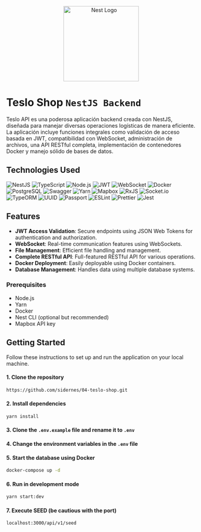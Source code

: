 <p align="center">
  <a href="http://nestjs.com/" target="blank"><img src="https://nestjs.com/img/logo-small.svg" width="200" alt="Nest Logo" /></a>
</p>

[circleci-image]: https://img.shields.io/circleci/build/github/nestjs/nest/master?token=abc123def456
[circleci-url]: https://circleci.com/gh/nestjs/nest

# Teslo Shop `NestJS Backend`

Teslo API es una poderosa aplicación backend creada con NestJS, diseñada para manejar diversas operaciones logísticas de manera eficiente. La aplicación incluye funciones integrales como validación de acceso basada en JWT, compatibilidad con WebSocket, administración de archivos, una API RESTful completa, implementación de contenedores Docker y manejo sólido de bases de datos.

## Technologies Used

![NestJS](https://img.shields.io/badge/NestJS-E0234E?style=for-the-badge&logo=nestjs&logoColor=white)
![TypeScript](https://img.shields.io/badge/TypeScript-007ACC?style=for-the-badge&logo=typescript&logoColor=white)
![Node.js](https://img.shields.io/badge/Node.js-339933?style=for-the-badge&logo=nodedotjs&logoColor=white)
![JWT](https://img.shields.io/badge/JWT-000000?style=for-the-badge&logo=json-web-tokens&logoColor=white)
![WebSocket](https://img.shields.io/badge/WebSocket-000000?style=for-the-badge&logo=socket.io&logoColor=white)
![Docker](https://img.shields.io/badge/Docker-2496ED?style=for-the-badge&logo=docker&logoColor=white)
![PostgreSQL](https://img.shields.io/badge/PostgreSQL-336791?style=for-the-badge&logo=postgresql&logoColor=white)
![Swagger](https://img.shields.io/badge/Swagger-85EA2D?style=for-the-badge&logo=swagger&logoColor=black)
![Yarn](https://img.shields.io/badge/Yarn-2C8EBB?style=for-the-badge&logo=yarn&logoColor=white)
![Mapbox](https://img.shields.io/badge/Mapbox-000000?style=for-the-badge&logo=mapbox&logoColor=white)
![RxJS](https://img.shields.io/badge/RxJS-B7178C?style=for-the-badge&logo=reactivex&logoColor=white)
![Socket.io](https://img.shields.io/badge/Socket.io-010101?style=for-the-badge&logo=socket.io&logoColor=white)
![TypeORM](https://img.shields.io/badge/TypeORM-FF5733?style=for-the-badge&logo=typeorm&logoColor=white)
![UUID](https://img.shields.io/badge/UUID-0690FA?style=for-the-badge&logo=uuid&logoColor=white)
![Passport](https://img.shields.io/badge/Passport-34E27A?style=for-the-badge&logo=passport&logoColor=white)
![ESLint](https://img.shields.io/badge/ESLint-4B32C3?style=for-the-badge&logo=eslint&logoColor=white)
![Prettier](https://img.shields.io/badge/Prettier-F7B93E?style=for-the-badge&logo=prettier&logoColor=black)
![Jest](https://img.shields.io/badge/Jest-C21325?style=for-the-badge&logo=jest&logoColor=white)

## Features

- **JWT Access Validation**: Secure endpoints using JSON Web Tokens for authentication and authorization.
- **WebSocket**: Real-time communication features using WebSockets.
- **File Management**: Efficient file handling and management.
- **Complete RESTful API**: Full-featured RESTful API for various operations.
- **Docker Deployment**: Easily deployable using Docker containers.
- **Database Management**: Handles data using multiple database systems.

### Prerequisites

- Node.js
- Yarn
- Docker
- Nest CLI (optional but recommended)
- Mapbox API key

## Getting Started

Follow these instructions to set up and run the application on your local machine.

#### 1. Clone the repository
```sh
https://github.com/sidernes/04-teslo-shop.git
```
#### 2. Install dependencies
```sh
yarn install
```

#### 3. Clone the `.env.example` file and rename it to `.env`

#### 4. Change the environment variables in the `.env` file

#### 5. Start the database using Docker
```sh
docker-compose up -d
```
#### 6. Run in development mode
```sh
yarn start:dev
```

#### 7. Execute SEED (be cautious with the port)
```sh
localhost:3000/api/v1/seed
```

